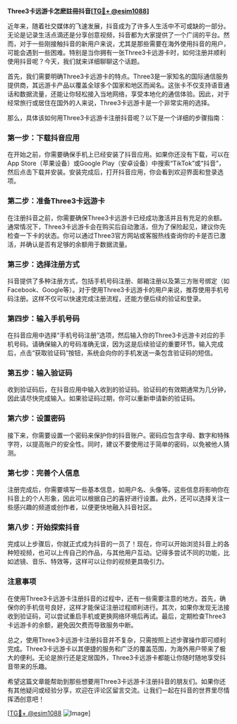 **Three3卡远游卡怎麽註冊抖音[[TG💪+ @esim1088](https://t.me/s/esim1088)]**

近年来，随着社交媒体的飞速发展，抖音成为了许多人生活中不可或缺的一部分。无论是记录生活点滴还是分享创意视频，抖音都为大家提供了一个广阔的平台。然而，对于一些刚接触抖音的新用户来说，尤其是那些需要在海外使用抖音的用户，可能会遇到一些困难。特别是当你拥有一张Three3卡远游卡时，如何注册并顺利使用抖音呢？今天，我们就来详细聊聊这个话题。

首先，我们需要明确Three3卡远游卡的特点。Three3是一家知名的国际通信服务提供商，其远游卡产品以覆盖全球多个国家和地区而闻名。这张卡不仅支持语音通话和数据流量，还能让你轻松接入当地网络，享受本地化的通信体验。因此，对于经常旅行或居住在国外的人来说，Three3卡远游卡是一个非常实用的选择。

那么，具体该如何用Three3卡远游卡注册抖音呢？以下是一个详细的步骤指南：

### 第一步：下载抖音应用

在开始之前，你需要确保手机上已经安装了抖音应用。如果你还没有下载，可以在App Store（苹果设备）或Google Play（安卓设备）中搜索“TikTok”或“抖音”，然后点击下载并安装。安装完成后，打开抖音应用，你会看到欢迎界面和登录选项。

### 第二步：准备Three3卡远游卡

在注册抖音之前，你需要确保Three3卡远游卡已经成功激活并且有充足的余额。通常情况下，Three3卡远游卡会在购买后自动激活，但为了保险起见，建议你先检查一下卡的状态。你可以通过Three3官方网站或客服热线查询你的卡是否已激活，并确认是否有足够的余额用于数据流量。

### 第三步：选择注册方式

抖音提供了多种注册方式，包括手机号码注册、邮箱注册以及第三方账号绑定（如Facebook、Google等）。对于使用Three3卡远游卡的用户来说，推荐使用手机号码注册。这样不仅可以快速完成注册流程，还能方便后续的验证和登录。

### 第四步：输入手机号码

在抖音应用中选择“手机号码注册”选项，然后输入你的Three3卡远游卡对应的手机号码。请确保输入的号码准确无误，因为这是后续验证的重要环节。输入完成后，点击“获取验证码”按钮，系统会向你的手机发送一条包含验证码的短信。

### 第五步：输入验证码

收到验证码后，在抖音应用中输入收到的验证码。验证码的有效期通常为几分钟，因此请尽快完成输入。如果验证码过期，你可以重新申请新的验证码。

### 第六步：设置密码

接下来，你需要设置一个密码来保护你的抖音账户。密码应包含字母、数字和特殊字符，以提高账户的安全性。同时，建议不要使用过于简单的密码，以免被他人猜测。

### 第七步：完善个人信息

注册完成后，你需要填写一些基本信息，如用户名、头像等。这些信息将影响你在抖音上的个人形象，因此可以根据自己的喜好进行设置。此外，还可以选择关注一些感兴趣的频道或创作者，以便更快地融入抖音社区。

### 第八步：开始探索抖音

完成以上步骤后，你就正式成为抖音的一员了！现在，你可以开始浏览抖音上的各种短视频，也可以上传自己的作品，与其他用户互动。记得多尝试不同的功能，比如滤镜、音乐、特效等，这样可以让你的视频更具吸引力。

### 注意事项

在使用Three3卡远游卡注册抖音的过程中，还有一些需要注意的地方。首先，确保你的手机信号良好，这样才能保证注册过程顺利进行。其次，如果你发现无法接收到验证码，可以尝试重启手机或更换网络环境后再试。最后，定期检查Three3卡远游卡的余额，避免因欠费而导致服务中断。

总之，使用Three3卡远游卡注册抖音并不复杂，只需按照上述步骤操作即可顺利完成。Three3卡远游卡以其便捷的服务和广泛的覆盖范围，为海外用户带来了极大的便利。无论是旅行还是定居国外，Three3卡远游卡都能让你随时随地享受抖音带来的乐趣。

希望这篇文章能帮助到那些想要用Three3卡远游卡注册抖音的朋友们。如果你还有其他疑问或经验分享，欢迎在评论区留言交流。让我们一起在抖音的世界里尽情挥洒创意吧！

[[TG💪+ @esim1088](https://t.me/s/esim1088) ![Image](https://i.postimg.cc/4NQfJmqS/Snipaste-2025-05-13-00-14-12.png)]